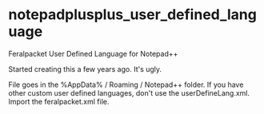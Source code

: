 # notepadplusplus_user_defined_language
Feralpacket User Defined Language for Notepad++

Started creating this a few years ago.  It's ugly.

File goes in the %AppData% / Roaming / Notepad++ folder.  If you have other custom user defined languages, don't use the userDefineLang.xml.  Import the feralpacket.xml file.

